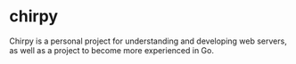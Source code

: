 # chirpy
Chirpy is a personal project for understanding and developing web servers, as well as a project to become more experienced in Go.
